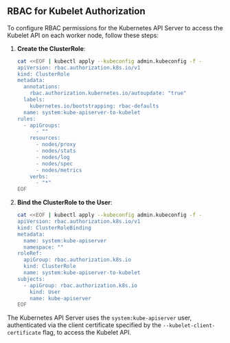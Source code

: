 ## RBAC for Kubelet Authorization

To configure RBAC permissions for the Kubernetes API Server to access the Kubelet API on each worker node, follow these steps:

1. **Create the ClusterRole**:

   ```bash
   cat <<EOF | kubectl apply --kubeconfig admin.kubeconfig -f -
   apiVersion: rbac.authorization.k8s.io/v1
   kind: ClusterRole
   metadata:
     annotations:
       rbac.authorization.kubernetes.io/autoupdate: "true"
     labels:
       kubernetes.io/bootstrapping: rbac-defaults
     name: system:kube-apiserver-to-kubelet
   rules:
     - apiGroups:
         - ""
       resources:
         - nodes/proxy
         - nodes/stats
         - nodes/log
         - nodes/spec
         - nodes/metrics
       verbs:
         - "*"
   EOF
   ```

2. **Bind the ClusterRole to the User**:
   ```bash
   cat <<EOF | kubectl apply --kubeconfig admin.kubeconfig -f -
   apiVersion: rbac.authorization.k8s.io/v1
   kind: ClusterRoleBinding
   metadata:
     name: system:kube-apiserver
     namespace: ""
   roleRef:
     apiGroup: rbac.authorization.k8s.io
     kind: ClusterRole
     name: system:kube-apiserver-to-kubelet
   subjects:
     - apiGroup: rbac.authorization.k8s.io
       kind: User
       name: kube-apiserver
   EOF
   ```

The Kubernetes API Server uses the `system:kube-apiserver` user, authenticated via the client certificate specified by the `--kubelet-client-certificate` flag, to access the Kubelet API.
